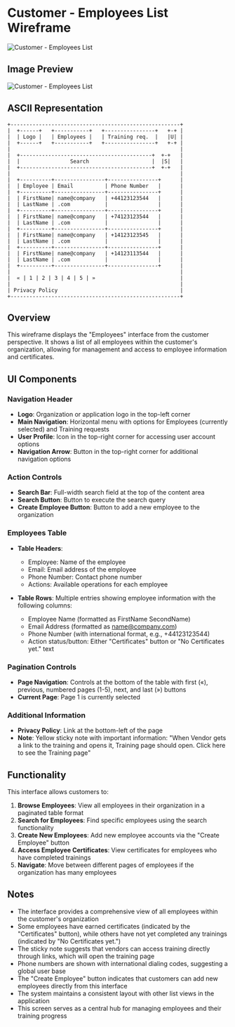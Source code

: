 # Customer - Employees List Wireframe

![Customer - Employees List](./c-employees.png)

## Image Preview

![Customer - Employees List](./c-employees.png)

## ASCII Representation

```
+------------------------------------------------------+
|  +------+   +-----------+   +----------------+   +-+ |
|  | Logo |   | Employees |   | Training req.  |   |U| |
|  +------+   +-----------+   +----------------+   +-+ |
|                                                      |
|  +------------------------------------------+  +-+   |
|  |                Search                    |  |S|   |
|  +------------------------------------------+  +-+   |
|                                                      |
|  +----------+----------------+----------------+      |
|  | Employee | Email          | Phone Number   |      |
|  +----------+----------------+----------------+      |
|  | FirstName| name@company   | +44123123544   |      |
|  | LastName | .com           |                |      |
|  +----------+----------------+----------------+      |
|  | FirstName| name@company   | +74123123544   |      |
|  | LastName | .com           |                |      |
|  +----------+----------------+----------------+      |
|  | FirstName| name@company   | +14123123545   |      |
|  | LastName | .com           |                |      |
|  +----------+----------------+----------------+      |
|  | FirstName| name@company   | +14123113544   |      |
|  | LastName | .com           |                |      |
|  +----------+----------------+----------------+      |
|                                                      |
|  « | 1 | 2 | 3 | 4 | 5 | »                           |
|                                                      |
| Privacy Policy                                       |
+------------------------------------------------------+
```

## Overview

This wireframe displays the "Employees" interface from the customer perspective. It shows a list of all employees within the customer's organization, allowing for management and access to employee information and certificates.

## UI Components

### Navigation Header
- **Logo**: Organization or application logo in the top-left corner
- **Main Navigation**: Horizontal menu with options for Employees (currently selected) and Training requests
- **User Profile**: Icon in the top-right corner for accessing user account options
- **Navigation Arrow**: Button in the top-right corner for additional navigation options

### Action Controls
- **Search Bar**: Full-width search field at the top of the content area
- **Search Button**: Button to execute the search query
- **Create Employee Button**: Button to add a new employee to the organization

### Employees Table
- **Table Headers**:
  - Employee: Name of the employee
  - Email: Email address of the employee
  - Phone Number: Contact phone number
  - Actions: Available operations for each employee

- **Table Rows**: Multiple entries showing employee information with the following columns:
  - Employee Name (formatted as FirstName SecondName)
  - Email Address (formatted as name@company.com)
  - Phone Number (with international format, e.g., +44123123544)
  - Action status/button: Either "Certificates" button or "No Certificates yet." text

### Pagination Controls
- **Page Navigation**: Controls at the bottom of the table with first («), previous, numbered pages (1-5), next, and last (») buttons
- **Current Page**: Page 1 is currently selected

### Additional Information
- **Privacy Policy**: Link at the bottom-left of the page
- **Note**: Yellow sticky note with important information: "When Vendor gets a link to the training and opens it, Training page should open. Click here to see the Training page"

## Functionality

This interface allows customers to:

1. **Browse Employees**: View all employees in their organization in a paginated table format
2. **Search for Employees**: Find specific employees using the search functionality
3. **Create New Employees**: Add new employee accounts via the "Create Employee" button
4. **Access Employee Certificates**: View certificates for employees who have completed trainings
5. **Navigate**: Move between different pages of employees if the organization has many employees

## Notes

- The interface provides a comprehensive view of all employees within the customer's organization
- Some employees have earned certificates (indicated by the "Certificates" button), while others have not yet completed any trainings (indicated by "No Certificates yet.")
- The sticky note suggests that vendors can access training directly through links, which will open the training page
- Phone numbers are shown with international dialing codes, suggesting a global user base
- The "Create Employee" button indicates that customers can add new employees directly from this interface
- The system maintains a consistent layout with other list views in the application
- This screen serves as a central hub for managing employees and their training progress
